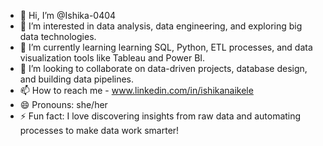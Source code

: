 - 👋 Hi, I’m @Ishika-0404
- 👀 I’m interested in data analysis, data engineering, and exploring big data technologies.
- 🌱 I’m currently learning learning SQL, Python, ETL processes, and data visualization tools like Tableau and Power BI.
- 💞️ I’m looking to collaborate on data-driven projects, database design, and building data pipelines.
- 📫 How to reach me - www.linkedin.com/in/ishikanaikele
- 😄 Pronouns: she/her
- ⚡ Fun fact: I love discovering insights from raw data and automating processes to make data work smarter!

<!---
Ishika-0404/Ishika-0404 is a ✨ special ✨ repository because its `README.md` (this file) appears on your GitHub profile.
You can click the Preview link to take a look at your changes.
--->
